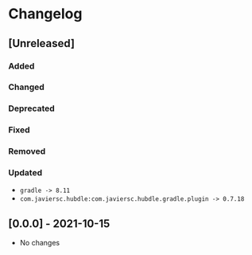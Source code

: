 # Changelog

## [Unreleased]

### Added

### Changed

### Deprecated

### Fixed

### Removed

### Updated

- `gradle -> 8.11`
- `com.javiersc.hubdle:com.javiersc.hubdle.gradle.plugin -> 0.7.18`

## [0.0.0] - 2021-10-15

- No changes
